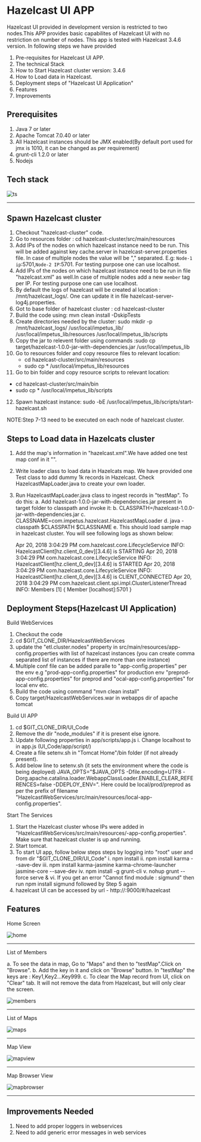 Hazelcast UI APP
=============

Hazelcast UI provided in development version is restricted to two nodes.This APP provides basic capabilites of Hazelcast UI with no restriction on number of nodes.
This app is tested with Hazelcast 3.4.6 version.
In following steps we have provided 
1. Pre-requisites for Hazelcast UI APP. 
2. The technical Stack
3. How to Start Hazelcast cluster version: 3.4.6
4. How to Load data in Hazelcast.
5. Deployment steps of "Hazelcast UI Application" 
6. Features
7. Improvements

Prerequisites
-------------

1. Java 7 or later
2. Apache Tomcat 7.0.40 or later
3. All Hazelcast instances should be JMX enabled(By default port used for jmx is 1010, it can be changed as per requirement)
4. grunt-cli 1.2.0 or later
5. Nodejs

Tech stack
-------------
![ts](/images/Tech_stack.png)
***

Spawn Hazelcast cluster
------------------------
1. Checkout "hazelcast-cluster" code.
2. Go to resources folder : cd hazelcast-cluster/src/main/resources
3. Add IPs of the nodes on which hazelcast instance need to be run. This will be added against key cache.server in hazelcast-server.properties file. In case of multiple nodes the value will be "," separated. E.g: `Node-1 ip`:5701,`Node-2 IP`:5701. For testing purpose one can use localhost.
3. Add IPs of the nodes on which hazelcast instance need to be run in file "hazelcast.xml" as well.In case of multiple nodes add a new `member` tag per IP. For testing purpose one can use localhost.
4. By default the logs of hazelcast will be created al location : /mnt/hazelcast_logs/. One can update it in file hazelcast-server-log4j.properties.
5. Got to base folder of hazelcast cluster : cd hazelcast-cluster
6. Build the code using: mvn clean install -DskipTests
7. Create directories needed by the cluster: sudo mkdir -p /mnt/hazelcast_logs/ /usr/local/impetus_lib/ /usr/local/impetus_lib/resources /usr/local/impetus_lib/scripts
8. Copy the jar to relevent folder using commands :sudo cp target/hazelcast-1.0.0-jar-with-dependencies.jar /usr/local/impetus_lib
9. Go to resources folder and copy resource files to relevant location: 
   - cd hazelcast-cluster/src/main/resources
   - sudo cp * /usr/local/impetus_lib/resources
11. Go to bin folder and copy resource scripts to relevant location: 
   - cd hazelcast-cluster/src/main/bin 
   - sudo cp * /usr/local/impetus_lib/scripts
12. Spawn hazelcast instance: sudo -bE /usr/local/impetus_lib/scripts/start-hazelcast.sh

NOTE:Step 7-13 need to be executed on each node of hazelcast cluster.

Steps to Load data in Hazelcats cluster
----------------------------------------

1. Add the map's information in "hazelcast.xml".We have added one test map conf in it "<map name="testMap">".
2. Write loader class to load data in Hazelcats map. We have provided one Test class to add dummy 1k records in Hazelcast. Check HazelcastMapLoader.java to create your own loader.
3. Run HazelcastMapLoader.java class to ingest records in "testMap". To do this:
	a. Add hazelcast-1.0.0-jar-with-dependencies.jar present in target folder to classpath and invoke it:
	b. CLASSPATH=<path to jar>/hazelcast-1.0.0-jar-with-dependencies.jar
	c. CLASSNAME=com.impetus.hazelcast.HazelcastMapLoader
	d. java -classpath $CLASSPATH $CLASSNAME
    e. This should load sample map in hazelcast cluster. You will see following logs as shown below:
    
	Apr 20, 2018 3:04:29 PM com.hazelcast.core.LifecycleService
	INFO: HazelcastClient[hz.client_0_dev][3.4.6] is STARTING
	Apr 20, 2018 3:04:29 PM com.hazelcast.core.LifecycleService
	INFO: HazelcastClient[hz.client_0_dev][3.4.6] is STARTED
	Apr 20, 2018 3:04:29 PM com.hazelcast.core.LifecycleService
	INFO: HazelcastClient[hz.client_0_dev][3.4.6] is CLIENT_CONNECTED
	Apr 20, 2018 3:04:29 PM com.hazelcast.client.spi.impl.ClusterListenerThread
	INFO: 
	Members [1] {
	Member [localhost]:5701
	}


Deployment Steps(Hazelcast UI Application)
----------------

Build WebServices

1. Checkout the code
2. cd $GIT_CLONE_DIR/HazelcastWebServices
3. update the "etl.cluster.nodes" property in src/main/resources/app-config.properties with list of hazelcast instances (you can create comma separated list of instances if there are more than one instance)
4. Multiple conf file can be added paralle to "app-config.properties" per the env e.g "prod-app-config.properties" for production env "preprod-app-config.properties" for preprod and "ocal-app-config.properties" for local env etc.
4. Build the code using command "mvn clean install"
5. Copy target/HazelcastWebServices.war in webapps dir of apache tomcat

Build UI APP

1. cd $GIT_CLONE_DIR/UI_Code
2. Remove the dir "node_modules" if it is present else ignore.
3. Update following properties in app/scripts/app.js
   i. Change localhost to <IP of the node> in app.js (UI_Code/app/script/)
4. Create a file setenv.sh in "Tomcat Home"/bin folder (if not already present).
5. Add below line to setenv.sh (it sets the environment where the code is being deployed)
JAVA_OPTS="$JAVA_OPTS -Dfile.encoding=UTF8 -Dorg.apache.catalina.loader.WebappClassLoader.ENABLE_CLEAR_REFERENCES=false -DDEPLOY_ENV=<env>". Here <env> could be local/prod/preprod as per the prefix of filename "HazelcastWebServices/src/main/resources/local-app-config.properties". 

Start The Services

1. Start the Hazelcast cluster whose IPs were added in "HazelcastWebServices/src/main/resources/<env>-app-config.properties". Make sure that hazelcast cluster is up and running.
2. Start tomcat.
3. To start UI app, follow below steps steps by logging into "root" user and from dir "$GIT_CLONE_DIR/UI_Code"
    i. npm install
    ii. npm install karma --save-dev
    iii. npm install karma-jasmine karma-chrome-launcher jasmine-core --save-dev
    iv. npm install -g grunt-cli
    v. nohup grunt --force serve &
    vi. If you get an error "Cannot find module : sigmund" then run npm install sigmund followed by Step 5 again
4. hazelcast UI can be accessed by url - http://<IP Address>:9000/#/hazelcast


Features
--------

Home Screen


![home](/images/Home_Screen.png)
***

List of Members

a. To see the data in map, Go to "Maps" and then to "testMap".Click on "Browse".
b. Add the key in it and click on "Browse" button. In "testMap" the keys are : Key1,Key2...Key999.
c. To clear the Map record from UI, click on "Clear" tab. It will not remove the data from Hazelcast, but will only clear the screen.

![members](/images/List_Members.png)
***

List of Maps


![maps](/images/List_Maps.png)
***

Map View

![mapview](/images/Map_Screen.png)
***

Map Browser View

![mapbrowser](/images/Map_Browser.png)
***


Improvements Needed
---------------------
1. Need to add proper loggers in webservices
2. Need to add generic error messages in web services 
